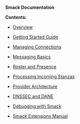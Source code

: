 **Smack Documentation**

**Contents:**

  * [Overview](overview.md)
  * [Getting Started Guide](gettingstarted.md)
  * [Managing Connections](connections.md)
  * [Messaging Basics](messaging.md)
  * [Roster and Presence](roster.md)
  * [Processing Incoming Stanzas](processing.md)
  * [Provider Architecture](providers.md)
  * [DNSSEC and DANE](dnssec.md)
  * [Debugging with Smack](debugging.md)

  * [Smack Extensions Manual](extensions/index.md)
